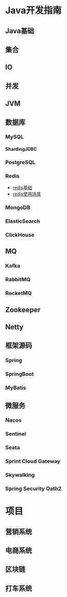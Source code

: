 # Java开发指南

## Java基础


## 集合


## IO

## 并发


## JVM



## 数据库

### MySQL

#### ShardingJDBC

### PostgreSQL

### Redis
* [redis基础](https://github.com/CoderLiLe/hello-java/blob/main/docs/database/redis/redis%E5%9F%BA%E7%A1%80.md)
* [redis使用场景](https://github.com/CoderLiLe/hello-java/blob/main/docs/database/redis/redis%E4%BD%BF%E7%94%A8%E5%9C%BA%E6%99%AF.md)

### MongoDB

### ElasticSearch

### ClickHouse

## MQ

### Kafka


### RabbitMQ


### RocketMQ



## Zookeeper



## Netty




## 框架源码

### Spring



### SpringBoot



### MyBatis



## 微服务

###  Nacos



### Sentinel



### Seata



### Sprint Cloud Gateway



### Skywalking



### Spring Security Oath2

# 项目

## 营销系统

## 电商系统

## 区块链

## 打车系统

